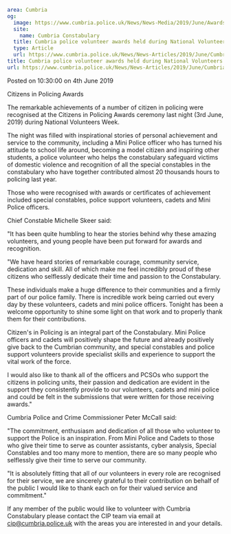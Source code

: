 ```yaml
area: Cumbria
og:
  image: https://www.cumbria.police.uk/News/News-Media/2019/June/Awards-3png.png
  site:
    name: Cumbria Constabulary
  title: Cumbria police volunteer awards held during National Volunteers Week
  type: Article
  url: https://www.cumbria.police.uk/News/News-Articles/2019/June/Cumbria-police-volunteer-awards-held-during-National-Volunteers-Week.aspx
title: Cumbria police volunteer awards held during National Volunteers Week
url: https://www.cumbria.police.uk/News/News-Articles/2019/June/Cumbria-police-volunteer-awards-held-during-National-Volunteers-Week.aspx
```

Posted on 10:30:00 on 4th June 2019

Citizens in Policing Awards

The remarkable achievements of a number of citizen in policing were recognised at the Citizens in Policing Awards ceremony last night (3rd June, 2019) during National Volunteers Week.

The night was filled with inspirational stories of personal achievement and service to the community, including a Mini Police officer who has turned his attitude to school life around, becoming a model citizen and inspiring other students, a police volunteer who helps the constabulary safeguard victims of domestic violence and recognition of all the special constables in the constabulary who have together contributed almost 20 thousands hours to policing last year.

Those who were recognised with awards or certificates of achievement included special constables, police support volunteers, cadets and Mini Police officers.

Chief Constable Michelle Skeer said:

"It has been quite humbling to hear the stories behind why these amazing volunteers, and young people have been put forward for awards and recognition.

"We have heard stories of remarkable courage, community service, dedication and skill. All of which make me feel incredibly proud of these citizens who selflessly dedicate their time and passion to the Constabulary.

These individuals make a huge difference to their communities and a firmly part of our police family. There is incredible work being carried out every day by these volunteers, cadets and mini police officers. Tonight has been a welcome opportunity to shine some light on that work and to properly thank them for their contributions.

Citizen's in Policing is an integral part of the Constabulary. Mini Police officers and cadets will positively shape the future and already positively give back to the Cumbrian community, and special constables and police support volunteers provide specialist skills and experience to support the vital work of the force.

I would also like to thank all of the officers and PCSOs who support the citizens in policing units, their passion and dedication are evident in the support they consistently provide to our volunteers, cadets and mini police and could be felt in the submissions that were written for those receiving awards."

Cumbria Police and Crime Commissioner Peter McCall said:

"The commitment, enthusiasm and dedication of all those who volunteer to support the Police is an inspiration. From Mini Police and Cadets to those who give their time to serve as counter assistants, cyber analysis, Special Constables and too many more to mention, there are so many people who selflessly give their time to serve our community.

"It is absolutely fitting that all of our volunteers in every role are recognised for their service, we are sincerely grateful to their contribution on behalf of the public I would like to thank each on for their valued service and commitment."

If any member of the public would like to volunteer with Cumbria Constabulary please contact the CIP team via email at cip@cumbria.police.uk with the areas you are interested in and your details.
